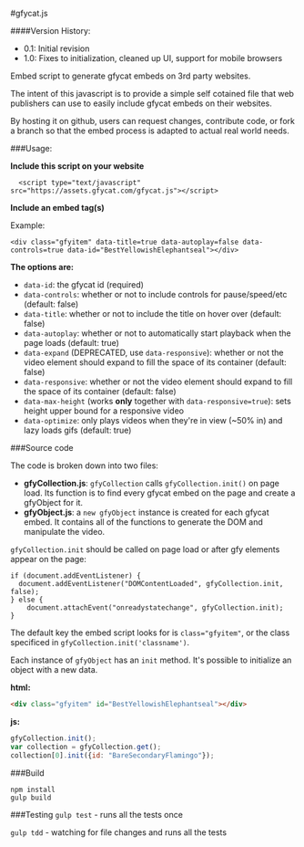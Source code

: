 <!---
Copyright 2014-2016 Gfycat, Inc. All Rights Reserved.

Licensed under the Apache License, Version 2.0 (the "License");
you may not use this file except in compliance with the License.
You may obtain a copy of the License at

      http://www.apache.org/licenses/LICENSE-2.0

Unless required by applicable law or agreed to in writing, software
distributed under the License is distributed on an "AS-IS" BASIS,
WITHOUT WARRANTIES OR CONDITIONS OF ANY KIND, either express or implied.
See the License for the specific language governing permissions and
limitations under the License.
-->


#gfycat.js

####Version History:

- 0.1: Initial revision
- 1.0: Fixes to initialization, cleaned up UI, support for mobile browsers


Embed script to generate gfycat embeds on 3rd party websites.

The intent of this javascript is to provide a simple self cotained file that web publishers can use to easily include gfycat embeds on their websites.  

By hosting it on github, users can request changes, contribute code, or fork a branch so that the embed process is adapted to actual real world needs.  

###Usage:  

**Include this script on your website**

      <script type="text/javascript" src="https://assets.gfycat.com/gfycat.js"></script>

**Include an embed tag(s)**

Example:

    <div class="gfyitem" data-title=true data-autoplay=false data-controls=true data-id="BestYellowishElephantseal"></div>

**The options are:**
* `data-id`: the gfycat id (required)
* `data-controls`: whether or not to include controls for pause/speed/etc (default: false)
* `data-title`: whether or not to include the title on hover over (default: false)
* `data-autoplay`: whether or not to automatically start playback when the page loads (default: true)
* `data-expand` (DEPRECATED, use `data-responsive`): whether or not the video element should expand to fill the space of its container (default: false)
* `data-responsive`: whether or not the video element should expand to fill the space of its container (default: false)
* `data-max-height` (works **only** together with `data-responsive=true`): sets height upper bound for a responsive video
* `data-optimize`: only plays videos when they're in view (~50% in) and lazy loads gifs (default: true)

###Source code

The code is broken down into two files:

* **gfyCollection.js**: `gfyCollection` calls `gfyCollection.init()` on page load.  Its function is to find every gfycat embed on the page and create a gfyObject for it.
* **gfyObject.js**:  a `new gfyObject` instance is created for each gfycat embed.  It contains all of the functions to generate the DOM and manipulate the video.  

`gfyCollection.init` should be called on page load or after gfy elements appear on the page:  

    if (document.addEventListener) {
      document.addEventListener("DOMContentLoaded", gfyCollection.init, false);
    } else {
        document.attachEvent("onreadystatechange", gfyCollection.init);
    }

The default key the embed script looks for is `class="gfyitem"`, or the class specificed in `gfyCollection.init('classname')`.

Each instance of `gfyObject` has an `init` method. It's possible to initialize an object with a new data.

**html:**
```html
<div class="gfyitem" id="BestYellowishElephantseal"></div>
```

**js:**
```javascript
gfyCollection.init();
var collection = gfyCollection.get();
collection[0].init({id: "BareSecondaryFlamingo"});
```

###Build

```
npm install
gulp build
```

###Testing
`gulp test` - runs all the tests once

`gulp tdd` - watching for file changes and runs all the tests
